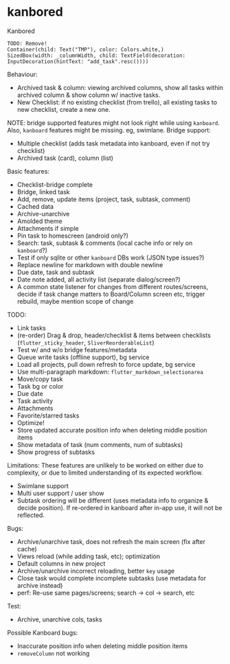 # kanbored
Kanbored

```
TODO: Remove!
Container(child: Text("TMP"), color: Colors.white,)
SizedBox(width: _columnWidth, child: TextField(decoration: InputDecoration(hintText: "add_task".resc())))
```

Behaviour:
- Archived task & column: viewing archived columns, show all tasks within archived column & show column w/ inactive tasks.
- New Checklist: if no existing checklist (from trello), all existing tasks to new checklist, create a new one.

NOTE: bridge supported features might not look right while using `kanboard`.
Also, `kanboard` features might be missing. eg, swimlane. 
Bridge support:
- Multiple checklist (adds task metadata into kanboard, even if not try checklist)
- Archived task (card), column (list)

Basic features:
- Checklist-bridge complete
- Bridge, linked task
- Add, remove, update items (project, task, subtask, comment)
- Cached data
- Archive-unarchive
- Amolded theme
- Attachments if simple
- Pin task to homescreen (android only?)
- Search: task, subtask & comments (local cache info or rely on `kanboard`?)
- Test if only sqlite or other `kanboard` DBs work (JSON type issues?)
- Replace newline for markdown with double newline
- Due date, task and subtask
- Date note added, all activity list (separate dialog/screen?)
- A common state listener for changes from different routes/screens, decide if task change matters to Board/Column screen etc, trigger rebuild, maybe mention scope of change

TODO:
- Link tasks
- (re-order) Drag & drop, header/checklist & items between checklists (`flutter_sticky_header`, `SliverReorderableList`)
- Test w/ and w/o bridge features/metadata
- Queue write tasks (offline support), bg service
- Load all projects, pull down refresh to force update, bg service
- Use multi-paragraph markdown: `flutter_markdown_selectionarea`
- Move/copy task
- Task bg or color
- Due date
- Task activity
- Attachments
- Favorite/starred tasks
- Optimize!
- Store updated accurate position info when deleting middle position items
- Show metadata of task (num comments, num of subtasks)
- Show progress of subtasks

Limitations:
These features are unlikely to be worked on either due to complexity, or due to limited understanding of its expected workflow.

- Swimlane support
- Multi user support / user show
- Subtask ordering will be different (uses metadata info to organize & decide position). If re-ordered in kanboard after in-app use, it will not be reflected.

Bugs:
- Archive/unarchive task, does not refresh the main screen (fix after cache)
- Views reload (while adding task, etc); optimization
- Default columns in new project
- Archive/unarchive incorrect reloading, better `key` usage 
- Close task would complete incomplete subtasks (use metadata for archive instead)
- perf: Re-use same pages/screens; search -> col -> search, etc

Test:
- Archive, unarchive cols, tasks

Possible Kanboard bugs:
- Inaccurate position info when deleting middle position items
- `removeColumn` not working